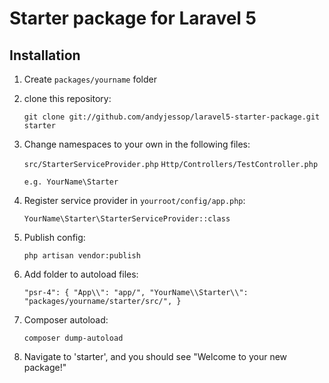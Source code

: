 # Starter package for Laravel 5

## Installation

1. Create `packages/yourname` folder
2. clone this repository:

    `git clone git://github.com/andyjessop/laravel5-starter-package.git starter`

3. Change namespaces to your own in the following files:

    `src/StarterServiceProvider.php`
    `Http/Controllers/TestController.php`

    `e.g. YourName\Starter`

4. Register service provider in `yourroot/config/app.php`:

    `YourName\Starter\StarterServiceProvider::class`

5. Publish config:

    `php artisan vendor:publish`

6. Add folder to autoload files:

    `"psr-4": {
        "App\\": "app/",
        "YourName\\Starter\\": "packages/yourname/starter/src/",
    }`

7. Composer autoload:

    `composer dump-autoload`

8. Navigate to 'starter', and you should see "Welcome to your new package!"

